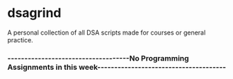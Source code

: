 # dsagrind
A personal collection of all DSA scripts made for courses or general practice.

### ------------------------------------No Programming Assignments in this week--------------------------------------
